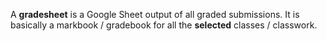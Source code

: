 A __gradesheet__ is a Google Sheet output of all graded submissions. It is basically a markbook / gradebook for all the __selected__ classes / classwork.